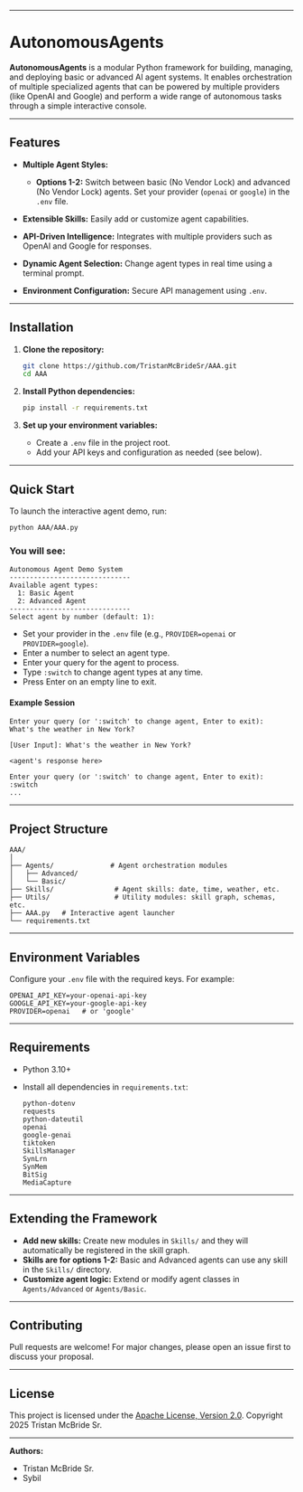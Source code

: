 ﻿
---

# AutonomousAgents

**AutonomousAgents** is a modular Python framework for building, managing, and deploying basic or advanced AI agent systems.
It enables orchestration of multiple specialized agents that can be powered by multiple providers (like OpenAI and Google) and perform a wide range of autonomous tasks through a simple interactive console.

---

## Features

* **Multiple Agent Styles:**

  * **Options 1-2:** Switch between basic (No Vendor Lock) and advanced (No Vendor Lock) agents. Set your provider (`openai` or `google`) in the `.env` file.
* **Extensible Skills:** Easily add or customize agent capabilities.
* **API-Driven Intelligence:** Integrates with multiple providers such as OpenAI and Google for responses.
* **Dynamic Agent Selection:** Change agent types in real time using a terminal prompt.
* **Environment Configuration:** Secure API management using `.env`.

---

## Installation

1. **Clone the repository:**

   ```sh
   git clone https://github.com/TristanMcBrideSr/AAA.git
   cd AAA
   ```

2. **Install Python dependencies:**

   ```sh
   pip install -r requirements.txt
   ```

3. **Set up your environment variables:**

   * Create a `.env` file in the project root.
   * Add your API keys and configuration as needed (see below).

---

## Quick Start

To launch the interactive agent demo, run:

```sh
python AAA/AAA.py
```

### You will see:

```
Autonomous Agent Demo System
------------------------------
Available agent types:
  1: Basic Agent
  2: Advanced Agent
------------------------------
Select agent by number (default: 1):
```

* Set your provider in the `.env` file (e.g., `PROVIDER=openai` or `PROVIDER=google`).
* Enter a number to select an agent type.
* Enter your query for the agent to process.
* Type `:switch` to change agent types at any time.
* Press Enter on an empty line to exit.

#### Example Session

```
Enter your query (or ':switch' to change agent, Enter to exit):
What's the weather in New York?

[User Input]: What's the weather in New York?

<agent's response here>

Enter your query (or ':switch' to change agent, Enter to exit):
:switch
...
```

---

## Project Structure

```
AAA/
│
├── Agents/              # Agent orchestration modules
│   ├── Advanced/
│   └── Basic/
├── Skills/               # Agent skills: date, time, weather, etc.
├── Utils/                # Utility modules: skill graph, schemas, etc.
├── AAA.py   # Interactive agent launcher
└── requirements.txt
```

---

## Environment Variables

Configure your `.env` file with the required keys. For example:

```
OPENAI_API_KEY=your-openai-api-key
GOOGLE_API_KEY=your-google-api-key
PROVIDER=openai   # or 'google'
```

---

## Requirements

* Python 3.10+
* Install all dependencies in `requirements.txt`:

  ```
  python-dotenv
  requests
  python-dateutil
  openai
  google-genai
  tiktoken
  SkillsManager
  SynLrn
  SynMem
  BitSig
  MediaCapture
  ```

---

## Extending the Framework

* **Add new skills:** Create new modules in `Skills/` and they will automatically be registered in the skill graph.
* **Skills are for options 1-2:** Basic and Advanced agents can use any skill in the `Skills/` directory.
* **Customize agent logic:** Extend or modify agent classes in `Agents/Advanced` or `Agents/Basic`.

---

## Contributing

Pull requests are welcome!
For major changes, please open an issue first to discuss your proposal.

---

## License

This project is licensed under the [Apache License, Version 2.0](LICENSE).
Copyright 2025 Tristan McBride Sr.

---

**Authors:**
- Tristan McBride Sr.
- Sybil

